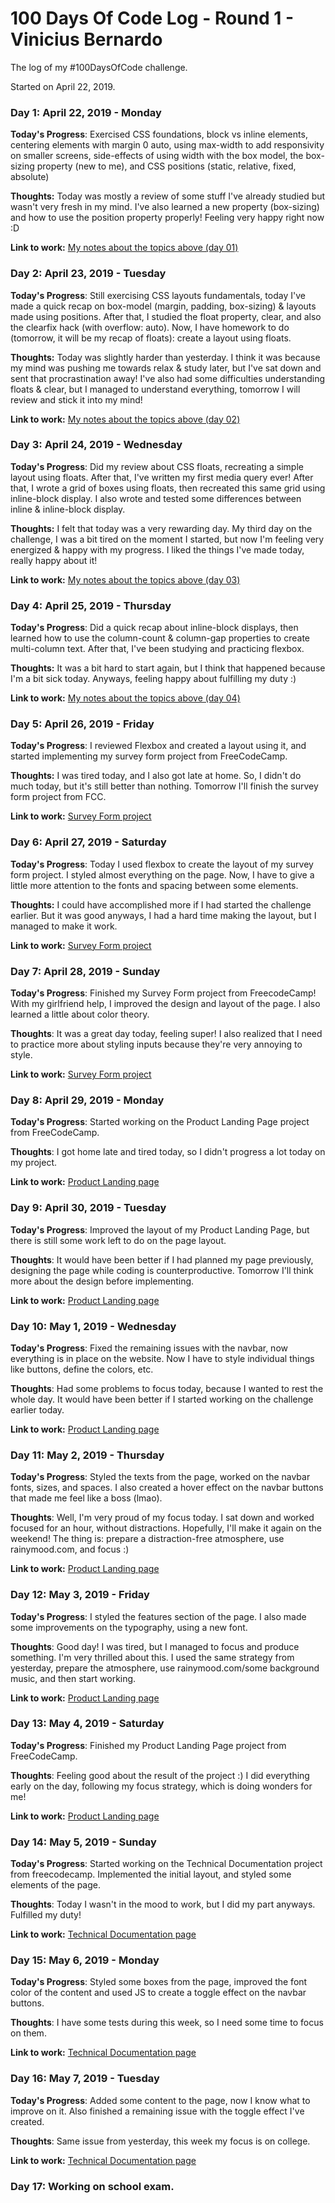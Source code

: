 # 100 Days Of Code Log - Round 1 - Vinicius Bernardo

The log of my #100DaysOfCode challenge.

Started on April 22, 2019.

### Day 1: April 22, 2019 - Monday

**Today's Progress**: Exercised CSS foundations, block vs inline elements, centering elements with margin 0 auto, using max-width to add responsivity on smaller screens, side-effects of using width with the box model, the box-sizing property (new to me), and CSS positions (static, relative, fixed, absolute)

**Thoughts:** Today was mostly a review of some stuff I've already studied but wasn't very fresh in my mind. I've also learned a new property (box-sizing) and how to use the position property properly! Feeling very happy right now :D

**Link to work:** [My notes about the topics above (day 01)](./notes/day01/index.html)

### Day 2: April 23, 2019 - Tuesday

**Today's Progress**: Still exercising CSS layouts fundamentals, today I've made a quick recap on box-model (margin, padding, box-sizing) & layouts made using positions. After that, I studied the float property, clear, and also the clearfix hack (with overflow: auto). Now, I have homework to do (tomorrow, it will be my recap of floats): create a layout using floats.

**Thoughts:** Today was slightly harder than yesterday. I think it was because my mind was pushing me towards relax & study later, but I've sat down and sent that procrastination away! I've also had some difficulties understanding floats & clear, but I managed to understand everything, tomorrow I will review and stick it into my mind!

**Link to work:** [My notes about the topics above (day 02)](./notes/day02/index.html)

### Day 3: April 24, 2019 - Wednesday

**Today's Progress**: Did my review about CSS floats, recreating a simple layout using floats. After that, I've written my first media query ever! After that,  I wrote a grid of boxes using floats, then recreated this same grid using inline-block display. I also wrote and tested some differences between inline & inline-block display.

**Thoughts:** I felt that today was a very rewarding day. My third day on the challenge, I was a bit tired on the moment I started, but now I'm feeling very energized & happy with my progress. I liked the things I've made today, really happy about it!

**Link to work:** [My notes about the topics above (day 03)](./notes/day03/index.html)

### Day 4: April 25, 2019 - Thursday

**Today's Progress**: Did a quick recap about inline-block displays, then learned how to use the column-count & column-gap properties to create multi-column text. After that, I've been studying and practicing flexbox.

**Thoughts:** It was a bit hard to start again, but I think that happened because I'm a bit sick today. Anyways, feeling happy about fulfilling my duty :)

**Link to work:** [My notes about the topics above (day 04)](./notes/day04/index.html)

### Day 5: April 26, 2019 - Friday

**Today's Progress**: I reviewed Flexbox and created a layout using it, and started implementing my survey form project from FreeCodeCamp.

**Thoughts:** I was tired today, and I also got late at home. So, I didn't do much today, but it's still better than nothing. Tomorrow I'll finish the survey form project from FCC.

**Link to work:** [Survey Form project](https://codepen.io/vinibern/pen/BEMroG)

### Day 6: April 27, 2019 - Saturday

**Today's Progress**: Today I used flexbox to create the layout of my survey form project. I styled almost everything on the page. Now, I have to give a little more attention to the fonts and spacing between some elements.

**Thoughts:** I could have accomplished more if I had started the challenge earlier. But it was good anyways, I had a hard time making the layout, but I managed to make it work.

**Link to work:** [Survey Form project](https://codepen.io/vinibern/pen/BEMroG)

### Day 7: April 28, 2019 - Sunday

**Today's Progress**: Finished my Survey Form project from FreecodeCamp! With my girlfriend help, I improved the design and layout of the page. I also learned a little about color theory.

**Thoughts**: It was a great day today, feeling super! I also realized that I need to practice more about styling inputs because they're very annoying to style.

**Link to work:** [Survey Form project](https://codepen.io/vinibern/pen/BEMroG)

### Day 8: April 29, 2019 - Monday

**Today's Progress**: Started working on the Product Landing Page project from FreeCodeCamp.

**Thoughts**: I got home late and tired today, so I didn't progress a lot today on my project.

**Link to work:** [Product Landing page](https://codepen.io/vinibern/pen/oOOarj)

### Day 9: April 30, 2019 - Tuesday

**Today's Progress**: Improved the layout of my Product Landing Page, but there is still some work left to do on the page layout.

**Thoughts**: It would have been better if I had planned my page previously, designing the page while coding is counterproductive. Tomorrow I'll think more about the design before implementing.

**Link to work:** [Product Landing page](https://codepen.io/vinibern/pen/oOOarj)

### Day 10: May 1, 2019 - Wednesday

**Today's Progress**: Fixed the remaining issues with the navbar, now everything is in place on the website. Now I have to style individual things like buttons, define the colors, etc.

**Thoughts**: Had some problems to focus today, because I wanted to rest the whole day. It would have been better if I started working on the challenge earlier today.

**Link to work:** [Product Landing page](https://codepen.io/vinibern/pen/oOOarj)

### Day 11: May 2, 2019 - Thursday

**Today's Progress**: Styled the texts from the page, worked on the navbar fonts, sizes, and spaces. I also created a hover effect on the navbar buttons that made me feel like a boss (lmao).

**Thoughts**: Well, I'm very proud of my focus today. I sat down and worked focused for an hour, without distractions. Hopefully, I'll make it again on the weekend! The thing is: prepare a distraction-free atmosphere, use rainymood.com, and focus :)

**Link to work:** [Product Landing page](https://codepen.io/vinibern/pen/oOOarj)

### Day 12: May 3, 2019 - Friday

**Today's Progress**: I styled the features section of the page. I also made some improvements on the typography, using a new font.

**Thoughts**: Good day! I was tired, but I managed to focus and produce something. I'm very thrilled about this. I used the same strategy from yesterday, prepare the atmosphere, use rainymood.com/some background music, and then start working.

**Link to work:** [Product Landing page](https://codepen.io/vinibern/pen/oOOarj)

### Day 13: May 4, 2019 - Saturday

**Today's Progress**: Finished my Product Landing Page project from FreeCodeCamp.

**Thoughts**: Feeling good about the result of the project :) I did everything early on the day, following my focus strategy, which is doing wonders for me!

**Link to work:** [Product Landing page](https://codepen.io/vinibern/pen/oOOarj)

### Day 14: May 5, 2019 - Sunday

**Today's Progress**: Started working on the Technical Documentation project from freecodecamp. Implemented the initial layout, and styled some elements of the page.

**Thoughts**: Today I wasn't in the mood to work, but I did my part anyways. Fulfilled my duty!

**Link to work:** [Technical Documentation page](https://codepen.io/vinibern/pen/mYdLEP)

### Day 15: May 6, 2019 - Monday

**Today's Progress**: Styled some boxes from the page, improved the font color of the content and used JS to create a toggle effect on the navbar buttons.

**Thoughts**: I have some tests during this week, so I need some time to focus on them.

**Link to work:** [Technical Documentation page](https://codepen.io/vinibern/pen/mYdLEP)

### Day 16: May 7, 2019 - Tuesday

**Today's Progress**: Added some content to the page, now I know what to improve on it. Also finished a remaining issue with the toggle effect I've created.

**Thoughts**: Same issue from yesterday, this week my focus is on college.

**Link to work:** [Technical Documentation page](https://codepen.io/vinibern/pen/mYdLEP)

### Day 17: Working on school exam.